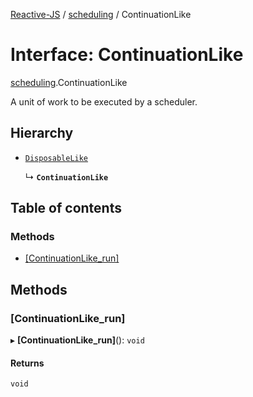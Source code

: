 [Reactive-JS](../README.md) / [scheduling](../modules/scheduling.md) / ContinuationLike

# Interface: ContinuationLike

[scheduling](../modules/scheduling.md).ContinuationLike

A unit of work to be executed by a scheduler.

## Hierarchy

- [`DisposableLike`](util.DisposableLike.md)

  ↳ **`ContinuationLike`**

## Table of contents

### Methods

- [[ContinuationLike\_run]](scheduling.ContinuationLike.md#[continuationlike_run])

## Methods

### [ContinuationLike\_run]

▸ **[ContinuationLike_run]**(): `void`

#### Returns

`void`
